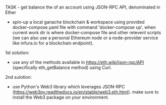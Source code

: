TASK - get balance the of an account using JSON-RPC API, denominated in Ether


- spin-up a local ganache blockchain & workspace using provided docker-compose.yaml file with command 'docker-compose up', when current work dir is where docker-compose file and other relevent scripts (we can also use a personal Ethereum node or a node-provider service like infura.io for a blockchain endpoint).

1st solution:
- use any of the methods available in https://eth.wiki/json-rpc/API (specifically eth_getBalance method) using Curl.

2nd sulotion:
- use Python's Web3 library which leverages JSON-RPC (https://web3py.readthedocs.io/en/stable/web3.eth.html). make sure to install the Web3 package on your environment.
